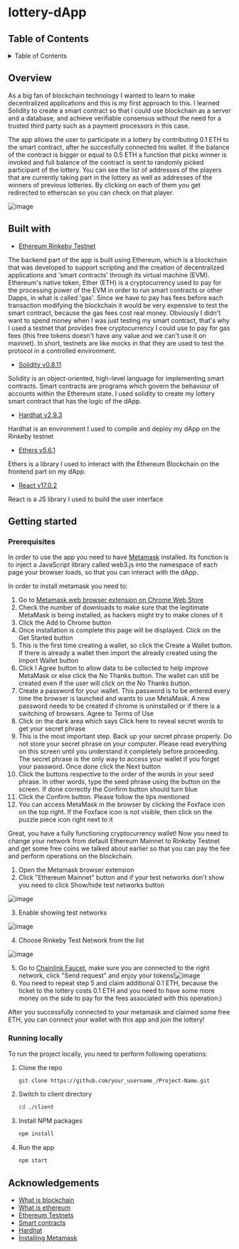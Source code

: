 # lottery-dApp

## Table of Contents

<details>
  <summary>Table of Contents</summary>
  <ol>
    <li>
      <a href="#overview">Overview</a>
    </li>
    <li>
      <a href="#built-with">Built with</a>
    </li>
    <li>
      <a href="#getting-started">Getting started</a>
      <ul>
        <li><a href="#prerequisites">Prerequisites</a></li>
        <li><a href="#running-locally">Running locally</a></li>
      </ul>
    </li>
    <li><a href="#acknowledgements">Acknowledgements</a></li>
  </ol>
</details>


## Overview 

As a big fan of blockchain technology I wanted to learn to make decentralized applications and this is my first approach to this.
I learned Solidity to create a smart contract so that I could use blockchain as a server and a database, and
achieve verifiable consensus without the need for a trusted third party such as a payment processors in this case.

The app allows the user to participate in a lottery by contributing 0.1 ETH to the smart contract, after he succesfully connected his wallet.
If the balance of the contract is bigger or equal to 0.5 ETH
a function that picks winner is invoked and full balance of the contract is sent to randomly picked participant of the lottery.
You can see the list of addresses of the players that are currently taking part in the lottery as well as addresses of the winners of previous lotteries.
By clicking on each of them you get redirected to etherscan so you can check on that player.

![image](https://user-images.githubusercontent.com/71132144/163058972-0e89f1d8-b26f-4728-820d-f881395b9f64.png)


## Built with

- [Ethereum Rinkeby Testnet](https://www.rinkeby.io/#stats)

The backend part of the app is built using Ethereum, which is a blockchain that was developed to support scripting
and the creation of decentralized applications and 'smart contracts' through its virtual machine (EVM).
Ethereum's native token, Ether (ETH) is a cryptocurrency used to pay for the processing power of the EVM 
in order to run smart contracts or other Dapps, in what is called 'gas'. 
Since we have to pay has fees before each transaction modifying the blockchain it would be very expensive to test the smart contract, because
the gas fees cost real money. Obviously I didn't want to spend money when I was just testing my smart contract, that's why I used a testnet
that provides free cryptocurrency I could use to pay for gas fees (this free tokens doesn't have any value and we can't use it on mainnet). 
In short, testnets are like mocks in that they are used to test the protocol in a controlled environment.

- [Solidity v0.8.11](https://docs.soliditylang.org/en/v0.8.13/)

Solidity is an object-oriented, high-level language for implementing smart contracts. 
Smart contracts are programs which govern the behaviour of accounts within the Ethereum state.
I used solidity to create my lottery smart contract that has the logic of the dApp.

- [Hardhat v2.9.3](https://hardhat.org)

Hardhat is an environment I used to compile and deploy my dApp on the Rinkeby testnet

- [Ethers v5.6.1](https://docs.ethers.io/v5/)

Ethers is a library I used to interact with the Ethereum Blockchain on the frontend part on my dApp.

- [React v17.0.2](https://reactjs.org)

React is a JS library I used to build the user interface

## Getting started

### Prerequisites

In order to use the app you need to have [Metamask](https://metamask.io) installed.
Its function is to inject a JavaScript library called web3.js into the namespace of each page your browser loads, so that you can interact with the dApp.

In order to install metamask you need to:
1. Go to [Metamask web browser extension on Chrome Web Store](https://chrome.google.com/webstore/detail/metamask/nkbihfbeogaeaoehlefnkodbefgpgknn)
2. Check the number of downloads to make sure that the legitimate MetaMask is being installed, as hackers might try to make clones of it
3. Click the Add to Chrome button
4. Once installation is complete this page will be displayed. Click on the Get Started button
5. This is the first time creating a wallet, so click the Create a Wallet button. If there is already a wallet then import the already created using the Import Wallet button
6. Click I Agree button to allow data to be collected to help improve MetaMask or else click the No Thanks button. The wallet can still be created even if the user will click on the No Thanks button.
7. Create a password for your wallet. This password is to be entered every time the browser is launched and wants to use MetaMask. A new password needs to be created if chrome is uninstalled or if there is a switching of browsers. Agree to Terms of Use
8. Click on the dark area which says Click here to reveal secret words to get your secret phrase
9. This is the most important step. Back up your secret phrase properly. Do not store your secret phrase on your computer. Please read everything on this screen until you understand it completely before proceeding. The secret phrase is the only way to access your wallet if you forget your password. Once done click the Next button
10. Click the buttons respective to the order of the words in your seed phrase. In other words, type the seed phrase using the button on the screen. If done correctly the Confirm button should turn blue
11. Click the Confirm button. Please follow the tips mentioned
12. You can access MetaMask in the browser by clicking the Foxface icon on the top right. If the Foxface icon is not visible, then click on the puzzle piece icon right next to it

Great, you have a fully functioning cryptocurrency wallet!
Now you need to change your network from default Ethereum Mainnet to Rinkeby Testnet and get some free coins we talked about earlier so that you can pay the fee and
perform operations on the blockchain.
1. Open the Metamask browser extension
2. Click "Ethereum Mainnet" button and if your test networks don't show you need to click Show/hide test networks button 

![image](https://user-images.githubusercontent.com/71132144/163218758-b0f0bf15-8a27-42fb-98d8-1e80dd58b049.png)

3. Enable showing test networks

![image](https://user-images.githubusercontent.com/71132144/163218932-fd5d09ed-2a19-4b06-bdc2-aee3f0a01839.png)

4. Choose Rinkeby Test Network from the list 

![image](https://user-images.githubusercontent.com/71132144/163219032-960a206e-1fab-4f4a-9cea-e2752ed3b14d.png)

5. Go to [Chainlink Faucet](https://faucets.chain.link/rinkeby), make sure you are connected to the right network, click "Send request" and enjoy your tokens!![image](https://user-images.githubusercontent.com/71132144/163219424-a97fbeda-0ef9-4163-bade-e0e241afb488.png)
6. You need to repeat step 5 and claim additional 0.1 ETH, because the ticket to the lottery costs 0.1 ETH and you need to have some more money on the side to pay for 
the fees associated with this operation:)

After you successfully connected to your metamask and claimed some free ETH, you can connect your wallet with this app and join the lottery!

### Running locally

To run the project locally, you need to perform following operations:
1. Clone the repo
   ```sh
   git clone https://github.com/your_username_/Project-Name.git
   ```
2. Switch to client directory
   ```sh
   cd ./client
   ```
4. Install NPM packages
   ```sh
   npm install
   ```
4. Run the app
   ```js
   npm start
   ```

## Acknowledgements

- [What is blockchain](https://www.investopedia.com/terms/b/blockchain.asp)
- [What is ethereum](https://www.investopedia.com/terms/e/ethereum.asp)
- [Ethereum Testnets](https://blog.logrocket.com/top-4-ethereum-testnets-testing-smart-contracts/)
- [Smart contracts](https://www.ibm.com/topics/smart-contracts)
- [Hardhat](https://hardhat.org)
- [Installing Metamask](https://www.geeksforgeeks.org/how-to-install-and-use-metamask-on-google-chrome/)






